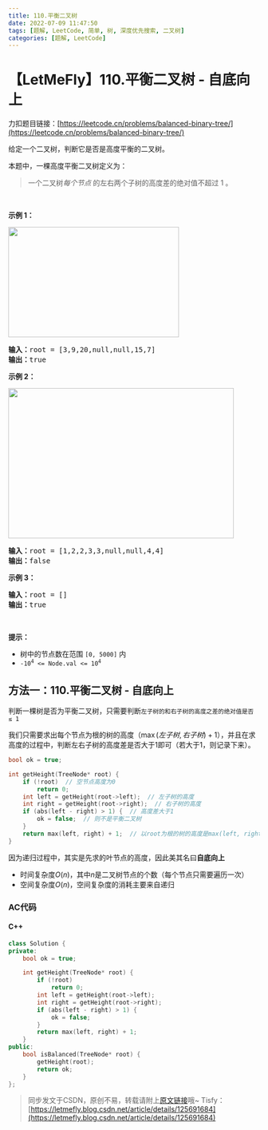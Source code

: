 ```yaml
---
title: 110.平衡二叉树
date: 2022-07-09 11:47:50
tags: [题解, LeetCode, 简单, 树, 深度优先搜索, 二叉树]
categories: [题解, LeetCode]
---
```


# 【LetMeFly】110.平衡二叉树 - 自底向上

力扣题目链接：[https://leetcode.cn/problems/balanced-binary-tree/](https://leetcode.cn/problems/balanced-binary-tree/)

<p>给定一个二叉树，判断它是否是高度平衡的二叉树。</p>

<p>本题中，一棵高度平衡二叉树定义为：</p>

<blockquote>
<p>一个二叉树<em>每个节点 </em>的左右两个子树的高度差的绝对值不超过 1 。</p>
</blockquote>

<p> </p>

<p><strong>示例 1：</strong></p>
<!-- <img alt="" src="https://assets.leetcode.com/uploads/2020/10/06/balance_1.jpg" style="width: 342px; height: 221px;" /> -->
<img alt="" src="https://cors.tisfy.eu.org/https://img-blog.csdnimg.cn/d1af0ddebbd343a69b85f0136f153bc4.jpeg" style="width: 342px; height: 221px;" />
<pre>
<strong>输入：</strong>root = [3,9,20,null,null,15,7]
<strong>输出：</strong>true
</pre>

<p><strong>示例 2：</strong></p>
<!-- <img alt="" src="https://assets.leetcode.com/uploads/2020/10/06/balance_2.jpg" style="width: 452px; height: 301px;" /> -->
<img alt="" src="https://cors.tisfy.eu.org/https://img-blog.csdnimg.cn/fd2c38a76b0a41a9a88300ef32854711.jpeg" style="width: 452px; height: 301px;" />
<pre>
<strong>输入：</strong>root = [1,2,2,3,3,null,null,4,4]
<strong>输出：</strong>false
</pre>

<p><strong>示例 3：</strong></p>

<pre>
<strong>输入：</strong>root = []
<strong>输出：</strong>true
</pre>

<p> </p>

<p><strong>提示：</strong></p>

<ul>
	<li>树中的节点数在范围 <code>[0, 5000]</code> 内</li>
	<li><code>-10<sup>4</sup> <= Node.val <= 10<sup>4</sup></code></li>
</ul>


    
## 方法一：110.平衡二叉树 - 自底向上

判断一棵树是否为平衡二叉树，只需要判断```左子树的和右子树的高度之差的绝对值是否 ≤ 1```

我们只需要求出每个节点为根的树的高度（$\max(左子树, 右子树) + 1$），并且在求高度的过程中，判断左右子树的高度差是否大于1即可（若大于1，则记录下来）。

```cpp
bool ok = true;

int getHeight(TreeNode* root) {
	if (!root)  // 空节点高度为0
		return 0;
	int left = getHeight(root->left);  // 左子树的高度
	int right = getHeight(root->right);  // 右子树的高度
	if (abs(left - right) > 1) {  // 高度差大于1
		ok = false;  // 则不是平衡二叉树
	}
	return max(left, right) + 1;  // 以root为根的树的高度是max(left, right) + 1
}
```

因为递归过程中，其实是先求的叶节点的高度，因此美其名曰**自底向上**

+ 时间复杂度$O(n)$，其中$n$是二叉树节点的个数（每个节点只需要遍历一次）
+ 空间复杂度$O(n)$，空间复杂度的消耗主要来自递归

### AC代码

#### C++

```cpp
class Solution {
private:
    bool ok = true;

    int getHeight(TreeNode* root) {
        if (!root)
            return 0;
        int left = getHeight(root->left);
        int right = getHeight(root->right);
        if (abs(left - right) > 1) {
            ok = false;
        }
        return max(left, right) + 1;
    }
public:
    bool isBalanced(TreeNode* root) {
        getHeight(root);
        return ok;
    }
};
```

> 同步发文于CSDN，原创不易，转载请附上[原文链接](https://blog.letmefly.xyz/2022/07/09/LeetCode%200110.%E5%B9%B3%E8%A1%A1%E4%BA%8C%E5%8F%89%E6%A0%91/)哦~
> Tisfy：[https://letmefly.blog.csdn.net/article/details/125691684](https://letmefly.blog.csdn.net/article/details/125691684)
